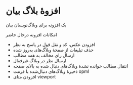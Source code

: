 # افزوهٔ بلاگ بیان
یک افزونه برای وبلاگ‌نویسان بیان

امکانات افزونه درحال حاضر
* افزودن عکس، کد و نقل قول در پاسخ به نظر
* حذف تبلیغات از صفحهٔ وبلاگ‌های به‌روز شده
* ارسال رای مخالف به همه مطالب
* ارسال نظر در وبلاگ غیرفعال 
* انتقال مطالب خوانده نشدهٔ وبلاگ‌های دنبال شده به بالای صفحه
* ذخیرهٔ وبلاگ‌های دنبال‌شده با فرمت opml
* افزودن متای viewport